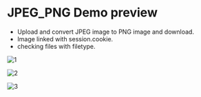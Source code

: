 # JPEG_PNG Demo preview

* Upload and convert JPEG image to PNG image and download.
* Image linked with session.cookie.
* checking files with filetype.

![1](https://github.com/gconelhero/convert_image/assets/26088216/eabcd802-7f98-4b32-8392-3b07afb16878)

![2](https://github.com/gconelhero/convert_image/assets/26088216/08719b9a-5657-43ea-84a0-69cac62c0523)

![3](https://github.com/gconelhero/convert_image/assets/26088216/a283f9c6-43f6-459c-a782-8d446976e389)

